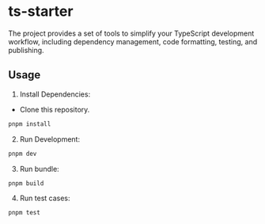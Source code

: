 # ts-starter

The project provides a set of tools to simplify your TypeScript development workflow, including dependency management, code formatting, testing, and publishing.

## Usage

1. Install Dependencies:

- Clone this repository.

```bash
pnpm install
```

2. Run Development:

```bash
pnpm dev
```

3. Run bundle:

```bash
pnpm build
```

4. Run test cases:

```bash
pnpm test
```
